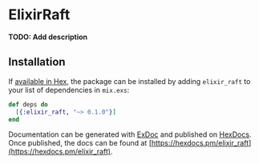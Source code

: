 # ElixirRaft

**TODO: Add description**

## Installation

If [available in Hex](https://hex.pm/docs/publish), the package can be installed
by adding `elixir_raft` to your list of dependencies in `mix.exs`:

```elixir
def deps do
  [{:elixir_raft, "~> 0.1.0"}]
end
```

Documentation can be generated with [ExDoc](https://github.com/elixir-lang/ex_doc)
and published on [HexDocs](https://hexdocs.pm). Once published, the docs can
be found at [https://hexdocs.pm/elixir_raft](https://hexdocs.pm/elixir_raft).

